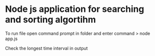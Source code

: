 # Node js application for searching and sorting algortihm

To run file open command prompt in folder and enter command > node app.js

Check the longest time interval in output
